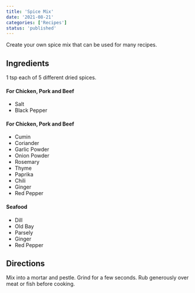 ```yaml
---
title: 'Spice Mix'
date: '2021-08-21'
categories: ['Recipes']
status: 'published'
---
```


Create your own spice mix that can be used for many recipes.

<!-- excerpt end -->

## Ingredients

1 tsp each of 5 different dried spices.

#### For Chicken, Pork and Beef

- Salt
- Black Pepper

#### For Chicken, Pork and Beef

- Cumin
- Coriander
- Garlic Powder
- Onion Powder
- Rosemary
- Thyme
- Paprika
- Chili
- Ginger
- Red Pepper

#### Seafood

- Dill
- Old Bay
- Parsely
- Ginger
- Red Pepper

## Directions

Mix into a mortar and pestle. Grind for a few seconds. Rub generously over meat or fish before cooking.
